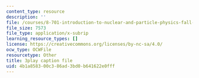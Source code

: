 ```yaml
---
content_type: resource
description: ''
file: /courses/8-701-introduction-to-nuclear-and-particle-physics-fall-2020/4b1a858300c386ad3bd0b641622e0fff_tnxXcxiJnho.srt
file_size: 7573
file_type: application/x-subrip
learning_resource_types: []
license: https://creativecommons.org/licenses/by-nc-sa/4.0/
ocw_type: OCWFile
resourcetype: Other
title: 3play caption file
uid: 4b1a8583-00c3-86ad-3bd0-b641622e0fff
---
```

